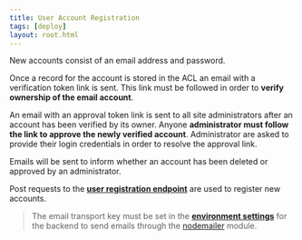 ```yaml
---
title: User Account Registration
tags: [deploy]
layout: root.html
---
```


New accounts consist of an email address and password.

Once a record for the account is stored in the ACL an email with a verification token link is sent. This link must be followed in order to **verify ownership of the email account**.

An email with an approval token link is sent to all site administrators after an account has been verified by its owner. Anyone **administrator must follow the link to approve the newly verified account**. Administrator are asked to provide their login credentials in order to resolve the approval link.

Emails will be sent to inform whether an account has been deleted or approved by an administrator.

Post requests to the [**user registration endpoint**]() are used to register new accounts.

> The email transport key must be set in the [**environment settings**](../../environment_settings/environment-settings/) for the backend to send emails through the [nodemailer](https://nodemailer.com) module.